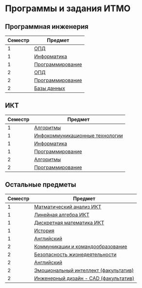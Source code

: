 # Программы и задания ИТМО
## Программная инженерия
| Семестр | Предмет                                                                                                         |
|---------|-----------------------------------------------------------------------------------------------------------------|
| 1       | [ОПД](https://github.com/VeraKasianenko/ITMO/tree/main/1_term_Software_engineering/OPD)                         |
| 1       | [Информатика](https://github.com/VeraKasianenko/ITMO/tree/main/1_term_Software_engineering/Informatic)          | 
| 1       | [Программирование](https://github.com/VeraKasianenko/ITMO/tree/main/1_term_Software_engineering/Programming)    |
| 2       | [ОПД](https://github.com/VeraKasianenko/OPD_web)                                                                | 
| 2       | [Программирование](https://github.com/VeraKasianenko/ITMO/tree/main/2_term_Software_engineering/Programming)    | 
| 2       | [Базы данных](https://github.com/VeraKasianenko/ITMO/tree/main/2_term_Software_engineering/Database/)           | 

## ИКТ
| Семестр | Предмет                                                                                            |
|---------|----------------------------------------------------------------------------------------------------|
| 1       | [Алгоритмы](https://github.com/VeraKasianenko/ITMO/tree/main/1_term_ICT/Algoritms)                 | 
| 1       | [Инфокоммуникационные технологии](https://github.com/VeraKasianenko/ITMO/tree/main/1_term_ICT/ICT) | 
| 1       | [Информатика](https://github.com/VeraKasianenko/ITMO/tree/main/1_term_ICT/Informatic)              | 
| 1       | [Программирование](https://github.com/VeraKasianenko/ITMO/tree/main/1_term_ICT/Programming)        |
| 2       | [Алгоритмы](https://github.com/VeraKasianenko/ITMO/tree/main/2_term_ICT/Algoritms)                 | 
| 2       | [Программирование](https://github.com/VeraKasianenko/ITMO/tree/main/2_term_ICT/Programming)        |

## Остальные предметы
| Семестр | Предмет                                                                                                                                           |
|---------|---------------------------------------------------------------------------------------------------------------------------------------------------|
| 1       | [Матматический анализ ИКТ](https://github.com/VeraKasianenko/ITMO/tree/main/1_term_ICT/Mathematical_analysis)                                     |
| 1       | [Линейная алгебра ИКТ](https://github.com/VeraKasianenko/ITMO/tree/main/1_term_ICT/Linear_algebra)                                                |
| 1       | [Дискретная математика ИКТ](https://github.com/VeraKasianenko/ITMO/tree/main/1_term_ICT/Discrete_math)                                            |
| 1       | [История](https://github.com/VeraKasianenko/ITMO/tree/main/1_term_ICT/History)                                                                    |
| 1       | [Английский](https://github.com/VeraKasianenko/ITMO/tree/main/1_term_ICT/English)                                                                 |
| 2       | [Коммуникации и командообразование](https://github.com/VeraKasianenko/ITMO/tree/main/2_term_Software_engineering/Communication_and_team_building) |
| 2       | [Безопасность жизнедеятельности](https://github.com/VeraKasianenko/ITMO/tree/main/2_term_Software_engineering/Life_safety)                        |
| 2       | [Английский](https://github.com/VeraKasianenko/ITMO/tree/main/2_term_Software_engineering/English)                                                |
| 2       | [Эмоциональный интеллект (факультатив)](https://github.com/VeraKasianenko/ITMO/tree/main/2_term_Software_engineering/EQ)                          |
| 2       | [Инженерный дизайн - CAD (факультатив)](https://github.com/VeraKasianenko/ITMO/tree/main/2_term_Software_engineering/Engineering_Design_CAD)      |
